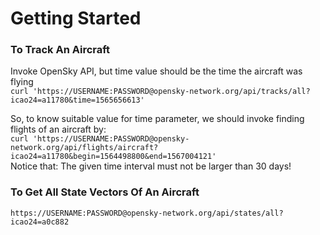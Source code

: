 # Getting Started

### To Track An Aircraft
Invoke OpenSky API, but time value should be the time the aircraft was flying  
`curl 'https://USERNAME:PASSWORD@opensky-network.org/api/tracks/all?icao24=a11780&time=1565656613'`

So, to know suitable value for time parameter, we should invoke finding flights of an aircraft by:  
`curl 'https://USERNAME:PASSWORD@opensky-network.org/api/flights/aircraft?icao24=a11780&begin=1564498800&end=1567004121'`  
Notice that: The given time interval must not be larger than 30 days!

### To Get All State Vectors Of An Aircraft
`https://USERNAME:PASSWORD@opensky-network.org/api/states/all?icao24=a0c882`


